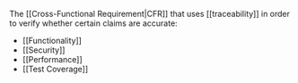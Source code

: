 The [[Cross-Functional Requirement|CFR]] that uses [[traceability]] in order to verify whether certain claims are accurate: 

- [[Functionality]]
- [[Security]]
- [[Performance]]
- [[Test Coverage]]